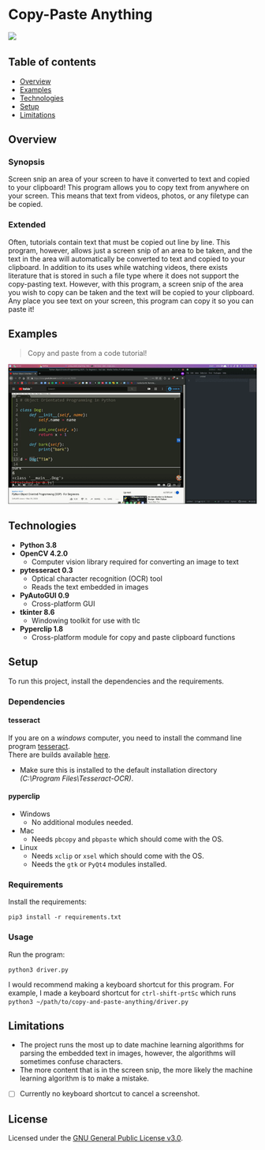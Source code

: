 # Copy-Paste Anything
![](./.images/copy_paste_icon.ico)

## Table of contents
* [Overview](#overview)
* [Examples](#examples)
* [Technologies](#technologies)
* [Setup](#setup)
* [Limitations](#limitations)


## Overview
### Synopsis
Screen snip an area of your screen to have it converted to text and copied to your clipboard! This program allows you to copy text from anywhere on your screen. This means that text from videos, photos, or any filetype can be copied.

### Extended
Often, tutorials contain text that must be copied out line by line. This program, however, allows just a screen snip of an area to be taken, and the text in the area will automatically be converted to text and copied to your clipboard. In addition to its uses while watching videos, there exists literature that is stored in such a file type where it does not support the copy-pasting text. However, with this program, a screen snip of the area you wish to copy can be taken and the text will be copied to your clipboard. Any place you see text on your screen, this program can copy it so you can paste it!


## Examples

> Copy and paste from a code tutorial!

![Screen Recording](./.images/copy.gif "Copy from videos!")

## Technologies
- **Python 3.8**
- **OpenCV 4.2.0**
  - Computer vision library required for converting an image to text
- **pytesseract 0.3**
  - Optical character recognition (OCR) tool
  - Reads the text embedded in images
- **PyAutoGUI 0.9**
  - Cross-platform GUI
- **tkinter 8.6**
  - Windowing toolkit for use with tlc
- **Pyperclip 1.8**
  - Cross-platform module for copy and paste clipboard functions


## Setup
To run this project, install the dependencies and the requirements.  
### Dependencies

#### tesseract
If you are on a *windows* computer, you need to install the command line program [tesseract](https://github.com/tesseract-ocr/tesseract).  
There are builds available [here](https://github.com/UB-Mannheim/tesseract/wiki).
- Make sure this is installed to the default installation directory *(C:\Program Files\Tesseract-OCR)*.

#### pyperclip
- Windows
  - No additional modules needed.
- Mac
  - Needs `pbcopy` and `pbpaste` which should come with the OS.
- Linux
  - Needs `xclip` or `xsel` which should come with the OS.
  - Needs the `gtk` or `PyQt4` modules installed.

### Requirements
Install the requirements:  

    pip3 install -r requirements.txt

### Usage
Run the program:  

    python3 driver.py

I would recommend making a keyboard shortcut for this program. For example, I made a keyboard shortcut for `ctrl-shift-prtSc` which runs `python3 ~/path/to/copy-and-paste-anything/driver.py`  


## Limitations
- The project runs the most up to date machine learning algorithms for parsing the embedded text in images, however, the algorithms will sometimes confuse characters.
- The more content that is in the screen snip, the more likely the machine learning algorithm is to make a mistake.
- [ ] Currently no keyboard shortcut to cancel a screenshot.


## License
Licensed under the [GNU General Public License v3.0](LICENSE).
